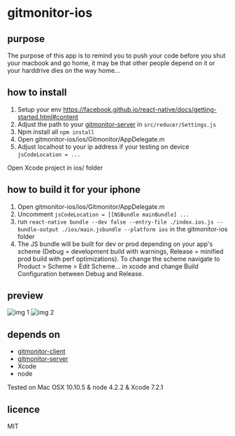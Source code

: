 # gitmonitor-ios

## purpose

The purpose of this app is to remind you to push your code before you shut your macbook and go home, it may be that other people depend on it or your harddrive dies on the way home...

## how to install

1. Setup your env https://facebook.github.io/react-native/docs/getting-started.html#content
2. Adjust the path to your [gitmonitor-server](https://github.com/theotow/gitmonitor-server) in ```src/reducer/Settings.js```
3. Npm install all ```npm install```
4. Open gitmonitor-ios/ios/Gitmonitor/AppDelegate.m
5. Adjust localhost to your ip address if your testing on device ```jsCodeLocation = ...```

Open Xcode project in ios/ folder

## how to build it for your iphone

1. Open gitmonitor-ios/ios/Gitmonitor/AppDelegate.m
2. Uncomment ```jsCodeLocation = [[NSBundle mainBundle] ...```
3. run ```react-native bundle --dev false --entry-file ./index.ios.js --bundle-output ./ios/main.jsbundle --platform ios``` in the gitmonitor-ios folder
4. The JS bundle will be built for dev or prod depending on your app's scheme (Debug = development build with warnings, Release = minified prod build with perf optimizations). To change the scheme navigate to Product > Scheme > Edit Scheme... in xcode and change Build Configuration between Debug and Release.

## preview

![img 1](https://github.com/theotow/gitmonitor-ios/raw/master/github/IMG_1743.PNG "img1")
![img 2](https://github.com/theotow/gitmonitor-ios/raw/master/github/IMG_1742.PNG "img2")


## depends on

* [gitmonitor-client](https://github.com/theotow/gitmonitor-client)
* [gitmonitor-server](https://github.com/theotow/gitmonitor-server)
* Xcode
* node

Tested on Mac OSX 10.10.5 & node 4.2.2 & Xcode 7.2.1

## licence

MIT
